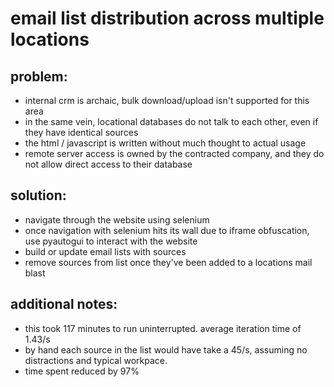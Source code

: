 # email list distribution across multiple locations

## problem:
* internal crm is archaic, bulk download/upload isn't supported for this area
* in the same vein, locational databases do not talk to each other, even if they have identical sources
* the html / javascript is written without much thought to actual usage
* remote server access is owned by the contracted company, and they do not allow direct access to their database

## solution:
* navigate through the website using selenium
* once navigation with selenium hits its wall due to iframe obfuscation, use pyautogui to interact with the website
* build or update email lists with sources
* remove sources from list once they've been added to a locations mail blast

## additional notes:
* this took 117 minutes to run uninterrupted. average iteration time of 1.43/s
* by hand each source in the list would have take a 45/s, assuming no distractions and typical workpace.
* time spent reduced by 97%

